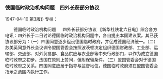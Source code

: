 ### 德国临时政治机构问题　四外长获部分协议

1947-04-10
第3版()
专栏：

　　德国临时政治机构问题 　 四外长获部分协议
    【新华社陕北六日电】综合各方电讯：四外长于二日讨论德国临时政治机构问题中，各自提出本国建议案。其已获协议部分为：（一）四国同意逐步组设德国临时政府，并促成德国经济统一。（二）苏美英同意外长会议训令盟国管委会按照波茨顿决定组织德国财政部、工业部、运输部、交通部、对外贸易部、食品供应与农业部等中央行政部门，以作为成立德国临时政府之初步。法国在原则上赞同，但附保留条件。（三）盟国管委会对于德国临时政府之关系，四国同意应居于指导与监督地位，德国临时政府须在盟国管委会指示之范围内执行工作。

